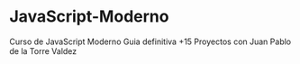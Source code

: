 # JavaScript-Moderno
Curso de JavaScript Moderno Guia definitiva +15 Proyectos con Juan Pablo de la Torre Valdez
